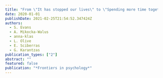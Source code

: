 ```yaml
---
title: "From \"It has stopped our lives\" to \"Spending more time together has strengthened bonds\": The varied experiences of Australian families during COVID-19"
date: 2020-01-01
publishDate: 2021-02-25T21:54:52.347424Z
authors: 
  - S. Evans
  - A. Mikocka-Walus
  - anna-klas
  - L. Olive
  - E. Sciberras
  - G. Karantzas
publication_types: ["2"]
abstract: ""
featured: false
publication: "*Frontiers in psychology*"
---
```



